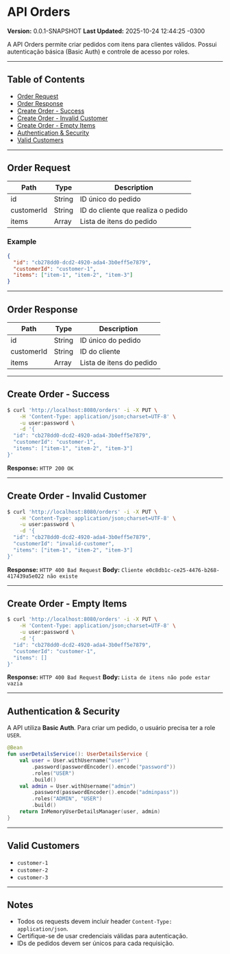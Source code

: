 # API Orders

**Version:** 0.0.1-SNAPSHOT
**Last Updated:** 2025-10-24 12:44:25 -0300

A API Orders permite criar pedidos com itens para clientes válidos. Possui autenticação básica (Basic Auth) e controle de acesso por roles.

---

## Table of Contents

* [Order Request](#order-request)
* [Order Response](#order-response)
* [Create Order - Success](#create-order---success)
* [Create Order - Invalid Customer](#create-order---invalid-customer)
* [Create Order - Empty Items](#create-order---empty-items)
* [Authentication & Security](#authentication--security)
* [Valid Customers](#valid-customers)

---

## Order Request

| Path       | Type   | Description                        |
| ---------- | ------ | ---------------------------------- |
| id         | String | ID único do pedido                 |
| customerId | String | ID do cliente que realiza o pedido |
| items      | Array  | Lista de itens do pedido           |

### Example

```json
{
  "id": "cb278dd0-dcd2-4920-ada4-3b0eff5e7879",
  "customerId": "customer-1",
  "items": ["item-1", "item-2", "item-3"]
}
```

---

## Order Response

| Path       | Type   | Description              |
| ---------- | ------ | ------------------------ |
| id         | String | ID único do pedido       |
| customerId | String | ID do cliente            |
| items      | Array  | Lista de itens do pedido |

---

## Create Order - Success

```bash
$ curl 'http://localhost:8080/orders' -i -X PUT \
    -H 'Content-Type: application/json;charset=UTF-8' \
    -u user:password \
    -d '{
  "id": "cb278dd0-dcd2-4920-ada4-3b0eff5e7879",
  "customerId": "customer-1",
  "items": ["item-1", "item-2", "item-3"]
}'
```

**Response:** `HTTP 200 OK`

---

## Create Order - Invalid Customer

```bash
$ curl 'http://localhost:8080/orders' -i -X PUT \
    -H 'Content-Type: application/json;charset=UTF-8' \
    -u user:password \
    -d '{
  "id": "cb278dd0-dcd2-4920-ada4-3b0eff5e7879",
  "customerId": "invalid-customer",
  "items": ["item-1", "item-2", "item-3"]
}'
```

**Response:** `HTTP 400 Bad Request`
**Body:** `Cliente e0c8db1c-ce25-4476-b268-417439a5e022 não existe`

---

## Create Order - Empty Items

```bash
$ curl 'http://localhost:8080/orders' -i -X PUT \
    -H 'Content-Type: application/json;charset=UTF-8' \
    -u user:password \
    -d '{
  "id": "cb278dd0-dcd2-4920-ada4-3b0eff5e7879",
  "customerId": "customer-1",
  "items": []
}'
```

**Response:** `HTTP 400 Bad Request`
**Body:** `Lista de itens não pode estar vazia`

---

## Authentication & Security

A API utiliza **Basic Auth**. Para criar um pedido, o usuário precisa ter a role `USER`.

```kotlin
@Bean
fun userDetailsService(): UserDetailsService {
    val user = User.withUsername("user")
        .password(passwordEncoder().encode("password"))
        .roles("USER")
        .build()
    val admin = User.withUsername("admin")
        .password(passwordEncoder().encode("adminpass"))
        .roles("ADMIN", "USER")
        .build()
    return InMemoryUserDetailsManager(user, admin)
}
```

---

## Valid Customers

* `customer-1`
* `customer-2`
* `customer-3`

---

## Notes

* Todos os requests devem incluir header `Content-Type: application/json`.
* Certifique-se de usar credenciais válidas para autenticação.
* IDs de pedidos devem ser únicos para cada requisição.

